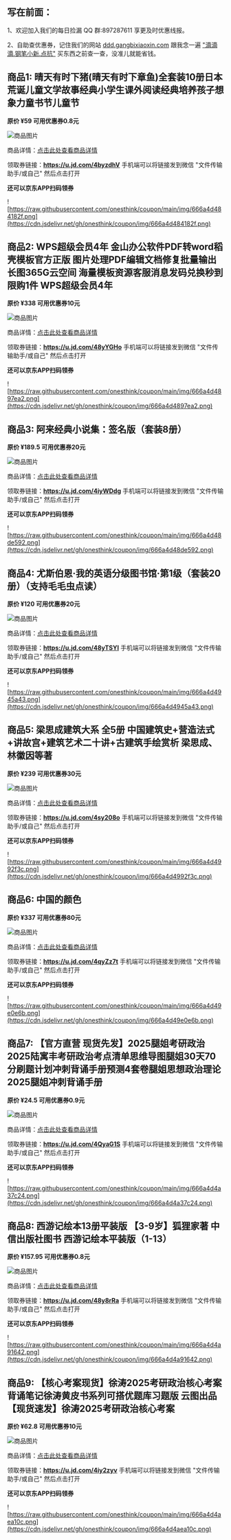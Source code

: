 ## 写在前面：

1、欢迎加入我们的每日捡漏 QQ 群:897287611 享更及时优惠线报。

2、自助查优惠券，记住我们的网站 [ddd.gangbixiaoxin.com](https://ddd.gangbixiaoxin.com) 跟我念一遍 ["滴滴滴.钢笔小新.点抗"](https://ddd.gangbixiaoxin.com) 买东西之前查一查，没准儿就能省钱。

## 商品1: 晴天有时下猪(晴天有时下章鱼)全套装10册日本荒诞儿童文学故事经典小学生课外阅读经典培养孩子想象力童书节儿童节

**原价 ¥59 可用优惠券0.8元**

![商品图片](http://img14.360buyimg.com/n1/jfs/t1/97914/8/44163/183975/6641acd0Fad9ffd27/ea4ccf7671a02059.jpg)

商品详情：[点击此处查看商品详情](https://union-click.jd.com/jdc?e=1003156031&amp;p=JF8BARIJK1olXwMCXFpZAEweBl8IG1wXXgABV1ZaAHtTXDdWRGtMGENDFlVDFhNSVzMXQA4KD1heSl5dD0kUBWwLE1wdQl9HCANtfT5QCg5oeA91L0ZEMRkubDlCBAdWXVcZbQcyV19dD0IRBGkBHmsUDQdSVQ5cWEonA284WjUdWQUDXG5cOEsRA2YLHlgSXQQKXF9tCEMQM7ilo46f7NOK7YrDgJyupLqBp4-L1TYyZF1tCEoWAW8MHFoXXTYyVG5eOBV5AjwPHg8UWQBsCRcPVRtDATRmH1IWWgEKVFttCkoWAW04K2tNL2JBMiElchV1ax1bHiNlOU57ViMrAEN5ATpfHj5eH1xRNj88VBdJcQ5XK1sl)

领取券链接：**https://u.jd.com/4byzdhV** 手机端可以将链接发到微信 "文件传输助手/或自己" 然后点击打开

**还可以京东APP扫码领券**

![https://raw.githubusercontent.com/onesthink/coupon/main/img/666a4d484182f.png](https://cdn.jsdelivr.net/gh/onesthink/coupon/img/666a4d484182f.png)

## 商品2: WPS超级会员4年 金山办公软件PDF转word稻壳模板官方正版 图片处理PDF编辑文档修复批量输出长图365G云空间 海量模板资源客服消息发码兑换秒到 限购1件 WPS超级会员4年

**原价 ¥338 可用优惠券10元**

![商品图片](http://img14.360buyimg.com/n1/jfs/t1/225081/31/19411/64695/66618396Fbf095d92/889f0c8665f37c72.png)

商品详情：[点击此处查看商品详情](https://union-click.jd.com/jdc?e=1003156031&amp;p=JF8BARsJK1olXwMLUlxcDE8fAl8IGloSXgAFV15eC08UA19MRANLAjZbERscSkAJHTdNTwcKBlMdBgABFksWAmgLHVwWXQUBUF1dFxJSXzI4XlNOBGRcNDY_DUxhf21ARQJKWkBqAlJROEonAG4IHFITWgALUW5cWEpHAj8JS1olXQYyFTBdCU8WCm4NGWsUbQYEVFdeDUgQA2sAG1slXQ4FZInwsJ6dsrqAoo-L1dG784vUtJ-Ji184K1glXQcDVl5ZD0oVA184G2sWbVhsVQ1bCkpEVGpmRhJHAFZVDhszDEIXBmYPGF4lXwcDVlxtOHtNWhVcXhoTNEV2UR5dfQtRRTpRewNTPnVsVldZbxBRZm9YHyRhW3V8LSUCOEsn)

领取券链接：**https://u.jd.com/48yYGHo** 手机端可以将链接发到微信 "文件传输助手/或自己" 然后点击打开

**还可以京东APP扫码领券**

![https://raw.githubusercontent.com/onesthink/coupon/main/img/666a4d4897ea2.png](https://cdn.jsdelivr.net/gh/onesthink/coupon/img/666a4d4897ea2.png)

## 商品3: 阿来经典小说集：签名版（套装8册）

**原价 ¥189.5 可用优惠券20元**

![商品图片](http://img14.360buyimg.com/n1/jfs/t1/184283/35/34681/96055/6412b0e1F4fb1a067/c762cf7830add23a.jpg)

商品详情：[点击此处查看商品详情](https://union-click.jd.com/jdc?e=1003156031&amp;p=JF8BARQJK1olXwMFXV1VCUgSCl8IGVIRVAAGVW4ZVxNJXF9RXh5UHw0cSgYYXBcIWDoXSQVJQwYAXVpUDk8WHDZNRwYlOgd_IToKbAB0cxlOEwNmKH50KzknTkcbM244GFoVWg8EU1hUDXsWU25YGgsUDQcyVF5tWiXPtdnQvuoJiayNgdbKOEonA2kIElgQXgECUl1YAXsXC2g4zPatiIyzgdbk3NWf1NavztKpiZiKZG5tC3sXAm4KG18SXAQCZG5dOEgnXQEJSF5HCFQEBjAAQRlKUzlVUzURVA8GXV9eAHsVAm4KGWslbVMBKBgHVghOehBvX1xDGgNSExodWC0eRgEKQwVpGGZHEQ4CfD9CUxJYYT0lXTY)

领取券链接：**https://u.jd.com/4iyWDdg** 手机端可以将链接发到微信 "文件传输助手/或自己" 然后点击打开

**还可以京东APP扫码领券**

![https://raw.githubusercontent.com/onesthink/coupon/main/img/666a4d48de592.png](https://cdn.jsdelivr.net/gh/onesthink/coupon/img/666a4d48de592.png)

## 商品4: 尤斯伯恩·我的英语分级图书馆·第1级（套装20册）（支持毛毛虫点读）

**原价 ¥120 可用优惠券20元**

![商品图片](http://img14.360buyimg.com/n1/jfs/t1/173426/8/31687/182082/63a940c8F1a423f7d/963c72b5eaaae52b.jpg)

商品详情：[点击此处查看商品详情](https://union-click.jd.com/jdc?e=1003156031&amp;p=JF8BARQJK1olXwMFXV1VCUgSCl8IGV0SVQEBU24ZVxNJXF9RXh5UHw0cSgYYXBcIWDoXSQVJQwYAUllVD0gQHDZNRwYlIA5-Clstc0t1Yw0MaztMIl9UExtbeEcbM244GFoVWg8EU1hUDXsWU25YGgsUDQcyVF5tWiXPtdnQvuoJiayNgdbKOEonA2kIElgQXgECXVlbC3sXC2g4zPatiIyzgdbk3NWf1NavztKpiZiKZG5tC3sXAm4KG18SXAQCZG5dOEgnXQEJSFISCQEFBzAAQRlKUzZJQjURVAYGVVZVCXsVAm4KGWslbU1WAyUHb0lNYW1XExpnLgUDLzY_XSpuQAEKRAdRC3R9Ehc-ejlcUWhpaDklXTY)

领取券链接：**https://u.jd.com/48yTSYI** 手机端可以将链接发到微信 "文件传输助手/或自己" 然后点击打开

**还可以京东APP扫码领券**

![https://raw.githubusercontent.com/onesthink/coupon/main/img/666a4d4945a43.png](https://cdn.jsdelivr.net/gh/onesthink/coupon/img/666a4d4945a43.png)

## 商品5: 梁思成建筑大系 全5册 中国建筑史+营造法式+讲故宫+建筑艺术二十讲+古建筑手绘赏析 梁思成、林徽因等著

**原价 ¥239 可用优惠券30元**

![商品图片](http://img14.360buyimg.com/n1/jfs/t1/229600/30/13782/152115/65a7356fF930d6623/834af16c0dc96ba5.jpg)

商品详情：[点击此处查看商品详情](https://union-click.jd.com/jdc?e=1003156031&amp;p=JF8BARcJK1olVQQCV11fC0oXM28JGl0QWwMFVl5aCE8WMytXQwVKbV9HER8fA1UJWypcR0ROCBlQCgJDCEoWBWoOHlwXXQECUF9CUQ5LXl9XUl1xC25HVDwjVDZORm9oEiURJ15UWFJtCXsUAm8PEl0SWw8HZF8NCRsWU25YGmsVXTZDOltdCUIVM244G10VVAUHV1leC08UBV8IE1wliqu6gdTs3cOu1_GAzOKyiI--gMDVOHsnAF8IGloXXQIFVVxdOHsXM2w4RTUUDgABUFhZXCVKSj1VSwFJDmgGXVdaCEoWC18KGloXXzYyZFYbTz9wcCdgfV5hVQJgJCc6WC5tXR99HzUXNWIBJj8FaRZtURRSaQVCIG8yVG4)

领取券链接：**https://u.jd.com/4sy208o** 手机端可以将链接发到微信 "文件传输助手/或自己" 然后点击打开

**还可以京东APP扫码领券**

![https://raw.githubusercontent.com/onesthink/coupon/main/img/666a4d4992f3c.png](https://cdn.jsdelivr.net/gh/onesthink/coupon/img/666a4d4992f3c.png)

## 商品6: 中国的颜色

**原价 ¥337 可用优惠券80元**

![商品图片](http://img14.360buyimg.com/n1/jfs/t1/57737/35/1722/418920/5cf77b6aEc04dc1c7/5411fed5ae398a17.jpg)

商品详情：[点击此处查看商品详情](https://union-click.jd.com/jdc?e=1003156031&amp;p=JF8BARQJK1olXwMFXV1VCUgSCl8IGFwWXAYBVW4ZVxNJXF9RXh5UHw0cSgYYXBcIWDoXSQVJQwYBU11cCEgWHDZNRwYlPHYcHFsWcSh1fBUMHTprPgdxDQMcXkcbM244GFoVWg8EU1hUDXsWU25YGgsUDQcyVF5tWiXPtdnQvuoJiayNgdbKOEonA2kIElgQXgEBUV9fCXsXC2g4zPatiIyzgdbk3NWf1NavztKpiZiKZG5tC3sXAm4KG18SXAQCZG5dOEgnXQEJSF0XXQMFVTAAQRlKUzJMSDURVAYHUVZaCHsVAm4KGWslbXplIRccSCh2SBx0byt8BAdxDiglCShsawEKZjB1P0drMxYPWxhrcGcIXB0lXTY)

领取券链接：**https://u.jd.com/4qyZz7t** 手机端可以将链接发到微信 "文件传输助手/或自己" 然后点击打开

**还可以京东APP扫码领券**

![https://raw.githubusercontent.com/onesthink/coupon/main/img/666a4d49e0e6b.png](https://cdn.jsdelivr.net/gh/onesthink/coupon/img/666a4d49e0e6b.png)

## 商品7: 【官方直营 现货先发】2025腿姐考研政治 2025陆寓丰考研政治考点清单思维导图腿姐30天70分刷题计划冲刺背诵手册预测4套卷腿姐思想政治理论 2025腿姐冲刺背诵手册

**原价 ¥24.5 可用优惠券0.9元**

![商品图片](http://img14.360buyimg.com/n1/jfs/t1/237624/11/12840/152288/65d1ba9dF7efd551e/c2eada7faa49cc3c.jpg)

商品详情：[点击此处查看商品详情](https://union-click.jd.com/jdc?e=1003156031&amp;p=JF8BARkJK1olXwMLUlxdDE0eBl8IGloQVQQAUldaAU8TC19MRANLAjZbERscSkAJHTdNTwcKBlMdBgABFksWAmoAGVkTVAELUFpVFxJSXzI4ZwhGP3lKMyc9chd3AAQJS1oRDRh1ElJROEonAG4IHFITWgALUW5cWEpHAj8JS1olXQYyFTBaD0kVB284GmsVWwYLV1teD0gTBm8BK1sdWjbV-eaIgvrCi9bchdPC5KHX3eKJlsMnM18LK1sUXAQCUFlcCksnM284GGtLMwdRXF5dC0lEbTJBSQZFAUBJOlpUDk0UBm0IK1kUXAQAZG5tYUpwAG1eUFkWJ29ENDUpTgNedhJ1HVhXMwR7LxxaDSledC1xelhqOWNhLm5dOA)

领取券链接：**https://u.jd.com/4QyaG1S** 手机端可以将链接发到微信 "文件传输助手/或自己" 然后点击打开

**还可以京东APP扫码领券**

![https://raw.githubusercontent.com/onesthink/coupon/main/img/666a4d4a37c24.png](https://cdn.jsdelivr.net/gh/onesthink/coupon/img/666a4d4a37c24.png)

## 商品8: 西游记绘本13册平装版 【3-9岁】狐狸家著 中信出版社图书 西游记绘本平装版（1-13）

**原价 ¥157.95 可用优惠券0.8元**

![商品图片](http://img14.360buyimg.com/n1/jfs/t1/131602/21/44580/277651/6659736bF6feeb4ba/edcdbaccba2f86fe.jpg)

商品详情：[点击此处查看商品详情](https://union-click.jd.com/jdc?e=1003156031&amp;p=JF8BARcJK1olVQIEV11dDkISM28JGl0cXQEKU1pfAUoSMytXQwVKbV9HER8fA1UJWypcR0ROCBlQCgJDCEoWBWYIHFMSWQQLVVtCUQ5LXl8JQgRyVUNRETw2ahh3Rjx9GyEcCWdiWFJtCXsUAm8PEl0SWw8HZF8NCRsWU25YGmsVXTZDOlteDUwVM244G10VVAUHV1leDkwSBV8IE1wliqu6gdTs3cOu1_GAzOKyiI--gMDVOHsnAF8IGloXXQIFVVxdOHsXM2w4RTUUDg4CUl0PASVKSj1VSwVJFWgGXVhaC0sfBF8KGloXXzYyZAkiYU5xUQtwQQ1LG31SKh0maBZefG1WRDUXGV56URw4Ti0UViRaHFJVHXAyVG4)

领取券链接：**https://u.jd.com/48y8rRa** 手机端可以将链接发到微信 "文件传输助手/或自己" 然后点击打开

**还可以京东APP扫码领券**

![https://raw.githubusercontent.com/onesthink/coupon/main/img/666a4d4a91642.png](https://cdn.jsdelivr.net/gh/onesthink/coupon/img/666a4d4a91642.png)

## 商品9: 【核心考案现货】徐涛2025考研政治核心考案背诵笔记徐涛黄皮书系列可搭优题库习题版 云图出品 【现货速发】徐涛2025考研政治核心考案

**原价 ¥62.8 可用优惠券10元**

![商品图片](http://img14.360buyimg.com/n1/jfs/t1/165897/15/41841/210122/65d026deF795caedb/05738086e8c88727.jpg)

商品详情：[点击此处查看商品详情](https://union-click.jd.com/jdc?e=1003156031&amp;p=JF8BARMJK1olXQ8EXVheAEwVBF8IGVsXVAAEVl1UD3tTXDdWRGtMGENDFlVDFhNSVzMXQA4KD1heSl5fCEkeBWkKGFISQl9HCANtEi5fBjAAWyRwCWRlVD4rby5eXi1ce1cZbQcyV19dD0IRBGkBHmsUDQdSVQ5cWEonA284WjUSVAIHVldtCXsXBW8BGF4WWgQCUl9aOEsfBF_ftuPA17fX3OeJlsPAusjdkufBw44yZG5eOEsWAm0IH1wUXwYyZF5tC3tJbW5bHVgXXgMAOgMUWhZHQCxRdV8cVAIDVFpeOEkWAm0KK2slIH9ULSs0QTBvQThNQi5tDnwDCghdSTVgbW10Ww8UO01yNFxeCwpgdBdBY2sVbQ)

领取券链接：**https://u.jd.com/4iy2zyv** 手机端可以将链接发到微信 "文件传输助手/或自己" 然后点击打开

**还可以京东APP扫码领券**

![https://raw.githubusercontent.com/onesthink/coupon/main/img/666a4d4aea10c.png](https://cdn.jsdelivr.net/gh/onesthink/coupon/img/666a4d4aea10c.png)

